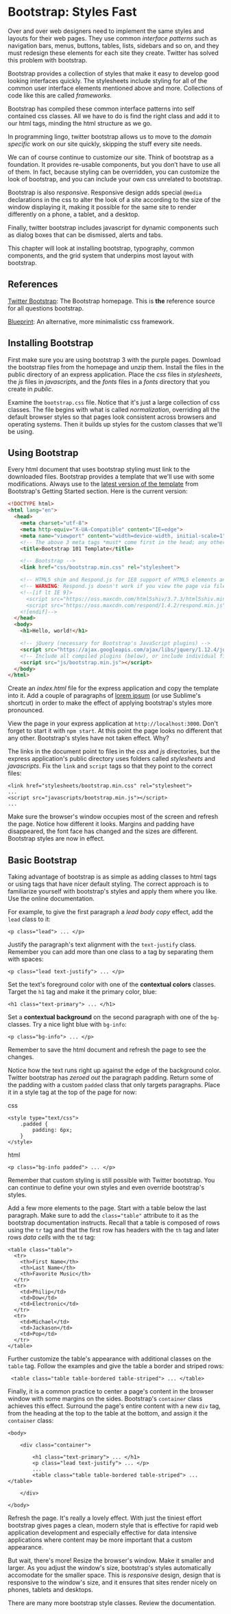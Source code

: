 Bootstrap: Styles Fast
====

Over and over web designers need to implement the same styles and layouts for their web pages. They use common *interface patterns* such as navigation bars, menus, buttons, tables, lists, sidebars and so on, and they must redesign these elements for each site they create. Twitter has solved this problem with bootstrap.

Bootstrap provides a collection of styles that make it easy to develop good looking interfaces quickly. The stylesheets include styling for all of the common user interface elements mentioned above and more. Collections of code like this are called *frameworks.*

Bootstrap has compiled these common interface patterns into self contained css classes. All we have to do is find the right class and add it to our html tags, minding the html structure as we go.

In programming lingo, twitter bootstrap allows us to move to the *domain specific* work on our site quickly, skipping the stuff every site needs.

We can of course continue to customize our site. Think of bootstrap as a foundation. It provides re-usable components, but you don’t have to use all of them. In fact, because styling can be overridden, you can customize the look of bootstrap, and you can include your own css unrelated to bootstrap.

Bootstrap is also *responsive*. Responsive design adds special `@media` declarations in the css to alter the look of a site according to the size of the window displaying it, making it possible for the same site to render differently on a phone, a tablet, and a desktop.

Finally, twitter bootstrap includes javascript for dynamic components such as dialog boxes that can be dismissed, alerts and tabs.

This chapter will look at installing bootstrap, typography, common components, and the grid system that underpins most layout with bootstrap.

## References

[Twitter Bootstrap](http://getbootstrap.com/): The Bootstrap homepage. This is **the** reference source for all questions bootstrap.

[Blueprint](http://www.blueprintcss.org/): An alternative, more minimalistic css framework.

## Installing Bootstrap

<!-- lets get in the habit of using git -->

First make sure you are using bootstrap 3 with the purple pages. Download the bootstrap files from the homepage and unzip them. Install the files in the public directory of an express application. Place the *css* files in *stylesheets*, the *js* files in *javascripts*, and the *fonts* files in a *fonts* directory that you create in *public*.

Examine the `bootstrap.css` file. Notice that it's just a large collection of css classes. The file begins with what is called *normalization*, overriding all the default browser styles so that pages look consistent across browsers and operating systems. Then it builds up styles for the custom classes that we'll be using.

## Using Bootstrap

Every html document that uses bootstrap styling must link to the downloaded files. Bootstrap provides a template that we'll use with some modifications. Always use to the [latest version of the template](http://getbootstrap.com/getting-started/#template) from Bootstrap's Getting Started section. Here is the current version:

```html
<!DOCTYPE html>
<html lang="en">
  <head>
    <meta charset="utf-8">
    <meta http-equiv="X-UA-Compatible" content="IE=edge">
    <meta name="viewport" content="width=device-width, initial-scale=1">
    <!-- The above 3 meta tags *must* come first in the head; any other head content must come *after* these tags -->
    <title>Bootstrap 101 Template</title>

    <!-- Bootstrap -->
    <link href="css/bootstrap.min.css" rel="stylesheet">

    <!-- HTML5 shim and Respond.js for IE8 support of HTML5 elements and media queries -->
    <!-- WARNING: Respond.js doesn't work if you view the page via file:// -->
    <!--[if lt IE 9]>
      <script src="https://oss.maxcdn.com/html5shiv/3.7.3/html5shiv.min.js"></script>
      <script src="https://oss.maxcdn.com/respond/1.4.2/respond.min.js"></script>
    <![endif]-->
  </head>
  <body>
    <h1>Hello, world!</h1>

    <!-- jQuery (necessary for Bootstrap's JavaScript plugins) -->
    <script src="https://ajax.googleapis.com/ajax/libs/jquery/1.12.4/jquery.min.js"></script>
    <!-- Include all compiled plugins (below), or include individual files as needed -->
    <script src="js/bootstrap.min.js"></script>
  </body>
</html>
```

Create an *index.html* file for the express application and copy the template into it. Add a couple of paragraphs of [lorem ipsum](http://www.lipsum.com/) (or use Sublime's shortcut) in order to make the effect of applying bootstrap's styles more pronounced.

View the page in your express application at `http://localhost:3000`. Don't forget to start it with `npm start`. At this point the page looks no different that any other. Bootstrap's styles have not taken effect. Why?

The links in the document point to files in the *css* and *js* directories, but the express application's public directory uses folders called *stylesheets* and *javascripts*. Fix the `link` and `script` tags so that they point to the correct files:


	<link href="stylesheets/bootstrap.min.css" rel="stylesheet">
	...
	<script src="javascripts/bootstrap.min.js"></script>
	...

	
Make sure the browser's window occupies most of the screen and refresh the page. Notice how different it looks. Margins and padding have disappeared, the font face has changed and the sizes are different. Bootstrap styles are now in effect.

## Basic Bootstrap

Taking advantage of bootstrap is as simple as adding classes to html tags or using tags that have nicer default styling. The correct approach is to familiarize yourself with bootstrap's styles and apply them where you like. Use the online documentation.

For example, to give the first paragraph a *lead body copy* effect, add the `lead` class to it:

	<p class="lead"> ... </p>
	
Justify the paragraph's text alignment with the `text-justify` class. Remember you can add more than one class to a tag by separating them with spaces:

	<p class="lead text-justify"> ... </p>
		
Set the text's foreground color with one of the **contextual colors** classes. Target the `h1` tag and make it the primary color, blue:

	<h1 class="text-primary"> ... </h1>
	
Set a **contextual background** on the second paragraph with one of the `bg-` classes. Try a nice light blue with `bg-info`:

	<p class="bg-info"> ... </p>
	
Remember to save the html document and refresh the page to see the changes.
	
Notice how the text runs right up against the edge of the background color. Twitter bootstrap has *zeroed out* the paragraph padding. Return some of the padding with a custom `padded` class that only targets paragraphs. Place it in a style tag at the top of the page for now:

css

	<style type="text/css">	
		.padded {
			padding: 6px;
		}
	</style>

html

	<p class="bg-info padded"> ... </p>
		
Remember that custom styling is still possible with Twitter bootstrap. You can continue to define your own styles and even override bootstrap's styles.

Add a few more elements to the page. Start with a table below the last paragraph. Make sure to add the `class="table"` attribute to it as the bootstrap documentation instructs. Recall that a table is composed of rows using the `tr` tag and that the first row has headers with the `th` tag and later rows *data cells* with the `td` tag:

	<table class="table">
      <tr>
        <th>First Name</th>
        <th>Last Name</th>
        <th>Favorite Music</th>
      </tr>
      <tr>
        <td>Philip</td>
        <td>Dow</td>
        <td>Electronic</td>
      </tr>
      <tr>
        <td>Michael</td>
        <td>Jackason</td>
        <td>Pop</td>
      </tr>
    </table>

Further customize the table's appearance with additional classes on the `table` tag. Follow the examples and give the table a border and striped rows:

	 <table class="table table-bordered table-striped"> ... </table>

Finally, it is a common practice to center a page's content in the browser window with some margins on the sides. Bootstrap's `container` class achieves this effect. Surround the page's entire content with a new `div` tag, from the heading at the top to the table at the bottom, and assign it the `container` class:

	<body>	

		<div class="container">
		
			<h1 class="text-primary"> ... </h1>
			<p class="lead text-justify"> ... </p>
			...
			<table class="table table-bordered table-striped"> ... </table>
			
		</div>
	
	</body>

Refresh the page. It's really a lovely effect. With just the tiniest effort bootstrap gives pages a clean, modern style that is effective for rapid web application development and especially effective for data intensive applications where content may be more important that a custom appearance.

But wait, there's more! Resize the browser's window. Make it smaller and larger. As you adjust the window's size, bootstrap's styles automatically accomodate for the smaller space. This is *responsive* design, design that is responsive to the window's size, and it ensures that sites render nicely on phones, tablets and desktops.

There are many more bootstrap style classes. Review the documentation.
